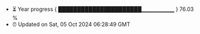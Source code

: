 - ⏳ Year progress { ██████████████████████▁▁▁▁▁▁▁▁ } 76.03 %
- ⏰ Updated on Sat, 05 Oct 2024 06:28:49 GMT

